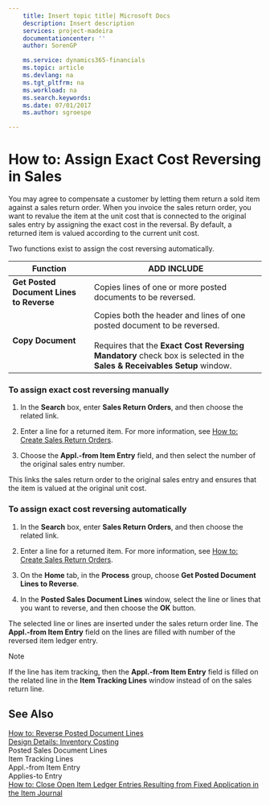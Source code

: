 ```yaml
---
    title: Insert topic title| Microsoft Docs
    description: Insert description
    services: project-madeira
    documentationcenter: ''
    author: SorenGP

    ms.service: dynamics365-financials
    ms.topic: article
    ms.devlang: na
    ms.tgt_pltfrm: na
    ms.workload: na
    ms.search.keywords:
    ms.date: 07/01/2017
    ms.author: sgroespe

---
```

# How to: Assign Exact Cost Reversing in Sales
You may agree to compensate a customer by letting them return a sold item against a sales return order. When you invoice the sales return order, you want to revalue the item at the unit cost that is connected to the original sales entry by assigning the exact cost in the reversal. By default, a returned item is valued according to the current unit cost.  
  
 Two functions exist to assign the cost reversing automatically.  
  
|**Function**|ADD INCLUDE<!--[!INCLUDE[bp_tabledescription](../../includes/bp_tabledescription_md.md)]-->|  
|------------------|---------------------------------------|  
|**Get Posted Document Lines to Reverse**|Copies lines of one or more posted documents to be reversed.|  
|**Copy Document**|Copies both the header and lines of one posted document to be reversed.<br /><br /> Requires that the **Exact Cost Reversing Mandatory** check box is selected in the **Sales & Receivables Setup** window.|  
  
### To assign exact cost reversing manually  
  
1.  In the **Search** box, enter **Sales Return Orders**, and then choose the related link.  
  
2.  Enter a line for a returned item. For more information, see [How to: Create Sales Return Orders](../how-to-create-sales-return-orders.md).  
  
3.  Choose the **Appl.-from Item Entry** field, and then select the number of the original sales entry number.  
  
 This links the sales return order to the original sales entry and ensures that the item is valued at the original unit cost.  
  
### To assign exact cost reversing automatically  
  
1.  In the **Search** box, enter **Sales Return Orders**, and then choose the related link.  
  
2.  Enter a line for a returned item. For more information, see [How to: Create Sales Return Orders](../how-to-create-sales-return-orders.md).  
  
3.  On the **Home** tab, in the **Process**  group, choose **Get Posted Document Lines to Reverse**.  
  
4.  In the **Posted Sales Document Lines** window, select the line or lines that you want to reverse, and then choose the **OK** button.  
  
 The selected line or lines are inserted under the sales return order line. The **Appl.-from Item Entry** field on the lines are filled with number of the reversed item ledger entry.  
  
> [!NOTE]  
>  If the line has item tracking, then the **Appl.-from Item Entry** field is filled on the related line in the **Item Tracking Lines** window instead of on the sales return line.  
  
## See Also  
 [How to: Reverse Posted Document Lines](../how-to-reverse-posted-document-lines.md)   
 [Design Details: Inventory Costing](design-details-inventory-costing.md)   
 Posted Sales Document Lines   
 Item Tracking Lines   
 Appl.-from Item Entry   
 Applies-to Entry   
 [How to: Close Open Item Ledger Entries Resulting from Fixed Application in the Item Journal](../how-to-close-open-item-ledger-entries-resulting-from-fixed-application-in-the-item-journal.md)